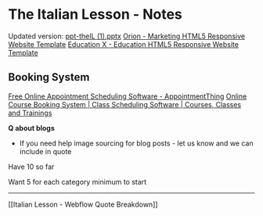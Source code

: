 
# The Italian Lesson - Notes


Updated version:
[ppt-theIL (1).pptx](https://res.craft.do/user/full/f6a9e1c6-4f77-f92c-8adb-df6d1abfdc4b/doc/DF040F84-8A35-4E3F-A508-8393A935AC33/421065AE-A139-4C61-B366-A635D21FE517_2/tLTtKkmJfbQqJfhOOaVx3VRjwxvsLymp3lrZSkYZzGkz/ppt-theIL%201.pptx)
[Orion - Marketing HTML5 Responsive Website Template](https://webflow.com/templates/html/orion-marketing-website-template)
[Education X - Education HTML5 Responsive Website Template](https://webflow.com/templates/html/education-x-education-website-template)


## Booking System
[Free Online Appointment Scheduling Software - AppointmentThing](https://appointmentthing.com/)
[Online Course Booking System | Class Scheduling Software | Courses, Classes and Trainings](https://www.bookeo.com/classes/)


**Q about blogs**
-   If you need help image sourcing for blog posts - let us know and we can include in quote

Have 10 so far

Want 5 for each category minimum to start

---
[[Italian Lesson - Webflow Quote Breakdown]]